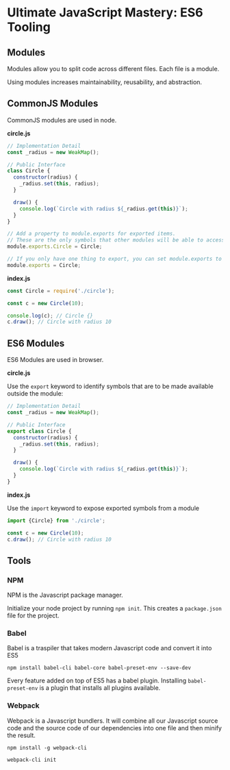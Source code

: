 # Ultimate JavaScript Mastery: ES6 Tooling

## Modules

Modules allow you to split code across different files. Each file is a module.

Using modules increases maintainability, reusability, and abstraction.

## CommonJS Modules

CommonJS modules are used in node.

**circle.js**

```javascript
// Implementation Detail
const _radius = new WeakMap();

// Public Interface
class Circle {
  constructor(radius) {
    _radius.set(this, radius);
  }

  draw() {
    console.log(`Circle with radius ${_radius.get(this)}`);
  }
}

// Add a property to module.exports for exported items.
// These are the only symbols that other modules will be able to access.
module.exports.Circle = Circle;

// If you only have one thing to export, you can set module.exports to that
module.exports = Circle;
```

**index.js**

```javascript
const Circle = require('./circle');

const c = new Circle(10);

console.log(c); // Circle {}
c.draw(); // Circle with radius 10
```



## ES6 Modules

ES6 Modules are used in browser.

**circle.js**

Use the `export` keyword to identify symbols that are to be made available outside the module:

```javascript
// Implementation Detail
const _radius = new WeakMap();

// Public Interface
export class Circle {
  constructor(radius) {
    _radius.set(this, radius);
  }

  draw() {
    console.log(`Circle with radius ${_radius.get(this)}`);
  }
}
```

**index.js**

Use the `import` keyword to expose exported symbols from a module

```javascript
import {Circle} from './circle';

const c = new Circle(10);
c.draw(); // Circle with radius 10
```

## Tools

### NPM

NPM is the Javascript package manager.

Initialize your node project by running `npm init`.  This creates a `package.json` file for the project.

### Babel

Babel is a traspiler that takes modern Javascript code and convert it into ES5

`npm install babel-cli babel-core babel-preset-env --save-dev`

Every feature added on top of ES5 has a babel plugin. Installing `babel-preset-env` is a plugin that installs all plugins available.

### Webpack

Webpack is a Javascript bundlers. It will combine all our Javascript source code and the source code of our dependencies into one file and then minify the result.

`npm install -g webpack-cli`

`webpack-cli init`
